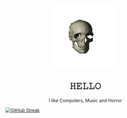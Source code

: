 <p align="center">
  <img src="skull.gif" />
</p>

<h1 align="center">𝙷𝙴𝙻𝙻𝙾</h1>
<p align="center">I like Computers, Music and Horror </p>


<a href="https://git.io/streak-stats"><img src="https://streak-stats.demolab.com?user=kaiky-ferreira&theme=blood-dark&hide_border=true&short_numbers=true&date_format=j%2Fn%5B%2FY%5D&mode=weekly" alt="GitHub Streak" /></a>
